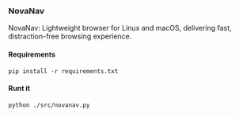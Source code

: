 ### NovaNav
NovaNav: Lightweight browser for Linux and macOS, delivering fast, distraction-free browsing experience.


#### Requirements

```
pip install -r requirements.txt
```

#### Runt it

```
python ./src/novanav.py
```
